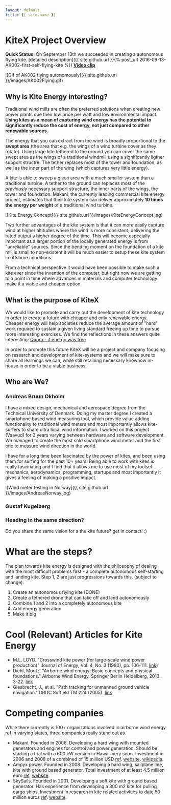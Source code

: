 ```yaml
---
layout: default
title: {{ site.name }}
---
```


# KiteX Project Overview
**Quick Status:** On September 13th we succeeded in creating a autonomous flying kite. [detailed description]({{ site.github.url }}{% post_url 2016-09-13-AK002-first-self-flying-kite %}) **[Video clip](https://youtu.be/O_YaRTxpii8)**

![Gif of AK002 flying autonomously]({{ site.github.url }}/images/AK002Flying.gif)

## Why is Kite Energy interesting?
Traditional wind mills are often the preferred solutions when creating new power plants due their low price per watt and low environmental impact. **Using kites as a mean of capturing wind energy has the potential to significantly reduce the cost of energy, not just compared to other renewable sources.**

The energy that you can extract from the wind is broadly proportional to the **swept area** (the area that e.g. the wings of a wind turbine cover as they rotate). Using large kite tethered to the ground you can cover the same swept area as the wings of a traditional windmill using a significantly ligther support structre. The tether replaces most of the tower and foundation, as well as the inner part of the wing (which captures very little energy).

A kite is able to sweep a given area with a much smaller system than a traditional turbine. A tether to the ground can replaces most of the *previously* necessary support structure, the inner parts of the wings, the tower and foundation. Makani, the currently leading commercial kite energy project,  estimates that their kite system can deliver approximately **10 times the energy per weight** of a traditional wind turbine.

![Kite Energy Concept]({{ site.github.url }}/images/KiteEnergyConcept.jpg)

Two further advantages of the kite system is that it can more easily capture wind at higher altitudes where the wind is more consistent, delivering the rated output a higher degree of the time. This will become especially important as a larger portion of the locally generated energy is from "unreliable" sources. Since the bending moment on the foundation of a kite mill is small to non-existent it will be much easier to setup these kite system in offshore conditions.

From a technical perspective it would have been possible to make such a kite ever since the invention of the computer, but right now we are getting to a point in time where advances in materials and computer technology make it a viable and cheaper option.

## What is the purpose of KiteX
We would like to promote and carry out the development of kite technology in order to create a future with cheaper and only renewable energy. Cheaper energy will help societies reduce the average amount of "hard" work required to sustain a given living standard freeing up time to pursue more interesting exercises. We find the reflections in these answers quite interesting: [Quora - if energy was  free](https://www.quora.com/If-energy-was-free-and-renewable-how-would-the-economy-be-fundamentally-different-from-what-it-is-now)

In order to promote this future KiteX will be a project and company focusing on research and development of kite-systems and we will make sure to share all learnings we can, while still retaining necessary knowhow in-house in order to be a viable business.

## Who are We?

### Andreas Bruun Okholm
I have a mixed design, mechanical and aerospace degree from the Technical University of Denmark. Doing my master degree I created a smartphone based wind measuring tool, which provide value adding functionality to traditional wind meters and most importantly allows kite-surfers to share ultra local wind information. I worked on this project (Vaavud) for 3 years varying between hardware and software development. We managed to create the most sold smartphone wind meter and the first one to measure wind direction in the world.

I have for a long time been fascinated by the power of kites, and been using them for surfing for the past 10+ years. Being able to work with kites is really fascinating and I find that it allows me to use most of my toolset: mechanics, aerodynamics, programming, startups and most importantly it gives a feeling of making a positive impact.

![Wind meter testing in Norway]({{ site.github.url }}/images/AndreasNorway.jpg)

### Gustaf Kugelberg

### Heading in the same direction?
Do you share the same vision for a the kite future? get in contact! :)

# What are the steps?
The plan towards kite energy is designed with the philosophy of dealing with the most difficult problems first - a complete autonomous self-starting and landing kite. Step 1, 2 are just progressions towards this. (subject to change).

1. Create an autonomous flying kite (DONE)
2. Create a tethered drone that can take off and land autonomously
3. Combine 1 and 2 into a completely autonomous kite
4. Add energy generation
5. Make it big

# Cool (Relevant) Articles for Kite Energy

* M.L. LOYD.  "Crosswind kite power (for large-scale wind power production)" Journal of Energy, Vol. 4, No. 3 (1980), pp. 106-111.
[link](http://edge.rit.edu/content/R15901/public/Matt%20Kennedy/homes.esat.kuleuven.be_~highwind_wp-content_uploads_2011_07_Loyd1980.pdf))
* Diehl, Moritz. "Airborne wind energy: Basic concepts and physical foundations." Airborne Wind Energy. Springer Berlin Heidelberg, 2013. 3-22. [link](http://homes.esat.kuleuven.be/~highwind/wp-content/uploads/2013/08/Diehl2013a.pdf)
* Giesbrecht, J., et al. "Path tracking for unmanned ground vehicle navigation." DRDC Suffield TM 224 (2005). [link](http://cradpdf.drdc-rddc.gc.ca/PDFS/unc45/p524913.pdf)

# Competing companies

While there currently is 100+ organizations involved in airborne wind energy [ref](http://energykitesystems.net/AWEstakeholders/index.html) in varying states, three companies really stand out as  
* Makani. Founded in 2006. Developing a hard wing with mounted generators and engines for control and power generation. Should be starting a trial with a 600 kW version in Hawaii very soon. Investment in 2006 and 2008 of a combined of 15 million USD [ref](http://www.itechpost.com/articles/9658/20130523/google-x-makani-power-make-traditional-wind-energy-obsolete.htm). [website](https://www.google.com/makani/). [wikipedia](https://en.wikipedia.org/wiki/Makani_Power).  
* Ampyx power. Founded in 2008. Developing a hard wing, sailplane line, kite with ground based generator. Total investment of at least 4.5 million euro [ref](https://www.ampyxpower.com/partners). [website](https://www.ampyxpower.com).
* SkySails. Founded in 2001. Developing a soft kite with ground based generator. Has experience from developing a 300 m2 kite for pulling cargo ships. Investment in research in kite related activities to date 50 million euros [ref](http://www.skysails.info/english/power/development/). [website](http://www.skysails.info/).

